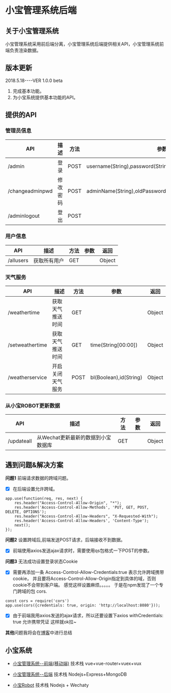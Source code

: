 # 小宝管理系统后端

## 关于小宝管理系统
小宝管理系统采用前后端分离，小宝管理系统后端提供相关API，小宝管理系统前端负责渲染数据。
## 版本更新
2018.5.18----VER 1.0.0 beta

 1. 完成基本功能。
 2. 为小宝系统提供基本功能的API。

## 提供的API

### 管理员信息
|API| 描述 |方法|参数|返回| 
| - | - | - | - | - | 
|/admin|登录|POST| username(String),password(String) | Object | 
| /changeadminpwd|修改密码| POST| adminName(String),oldPassword(String),newPasswrod(String) | Object | 
| /adminlogout|登出|POST|  | Object | 

### 用户信息

|API| 描述 |方法|参数|返回| 
| - | - | - | - | - | 
| /allusers| 获取所有用户 | GET |  | Object | 

### 天气服务

|API| 描述 |方法|参数|返回| 
| - | - | - | - | - | 
| /weathertime| 获取天气推送时间 | GET |  | Object | 
| /setweathertime| 获取天气推送时间 | GET |time(String[00:00])| Object | 
| /weatherservice| 开启关闭天气服务 | POST |bl(Boolean),id(String)| Object | 

### 从小宝ROBOT更新数据
|API| 描述 |方法|参数|返回| 
| - | - | - | - | - | 
| /updateall| 从Wechat更新最新的数据到小宝数据库 | GET |  | Object |

## 遇到问题&解决方案
**问题1** 前端请求数据的跨域问题。

- [x] 在后端设置允许跨域。
```
app.use(function(req, res, next) {
    res.header("Access-Control-Allow-Origin", "*");
    res.header('Access-Control-Allow-Methods', 'PUT, GET, POST, DELETE, OPTIONS');
    res.header("Access-Control-Allow-Headers", "X-Requested-With");
    res.header('Access-Control-Allow-Headers', 'Content-Type');
    next();
});
```

**问题2** 设置跨域后,前端发送POST请求，后端接收不到数据。

- [x] 前端使用axios发送ajax请求时，需要使用qs包格式一下POST的参数。

**问题3** 无法成功设置登录状态Cookie

- [x] 需要再添加一条 Access-Control-Allow-Credentials:true
表示允许跨域携带cookie，
并且要将Access-Control-Allow-Origin指定到具体的域，否则cookie不会带到客户端。
感觉这样设置麻烦。。。。。
于是在npm发现了一个专门跨域的包 cors.

```
const cors = require('cors')
app.use(cors({credentials: true, origin: 'http://localhost:8080'}));
```
- [x] 由于前端我用axios发送的ajax请求，所以还要设置下axios
withCredentials: true
允许携带凭证
这样就ok拉~

**其他**问题我将会在[博客](http://blog.mozlee.com/2018/04/26/%E5%B0%8F%E5%AE%9D%E7%AE%A1%E7%90%86%E7%B3%BB%E7%BB%9F%E7%88%AC%E5%9D%91%E8%AE%B0%E5%BD%95/)中进行总结

## 小宝系统
- [小宝管理系统--前端(移动端)](https://github.com/MozLee/XiaoBaoManagement) 技术栈 vue+vue-router+vuex+vux

- [小宝管理系统--后端](https://github.com/MozLee/XiaoBaoSystem) 技术栈 Nodejs+Express+MongoDB

- [小宝Robot](https://github.com/MozLee/XiaoBaoRobot) 技术栈 Nodejs + Wechaty